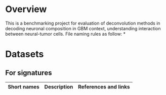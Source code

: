 # Overview
This is a benchmarking project for evaluation of deconvolution methods in decoding neuronal composition in GBM context, understanding interaction between neural-tumor cells. 
File naming rules as follow:
* 

# Datasets
## For signatures

|Short names|Description|References and links|
|:-:|:-:|:-:|
